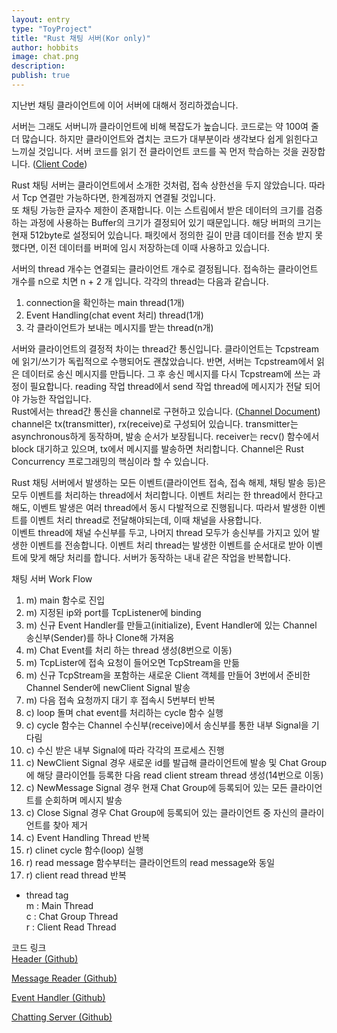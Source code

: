 ```yaml
---
layout: entry
type: "ToyProject"
title: "Rust 채팅 서버(Kor only)"
author: hobbits
image: chat.png
description: 
publish: true
---
```


지난번 채팅 클라이언트에 이어 서버에 대해서 정리하겠습니다.  


서버는 그래도 서버니까 클라이언트에 비해 복잡도가 높습니다. 코드로는 약 100여 줄 더 많습니다. 하지만 클라이언트와 겹치는 코드가 대부분이라 생각보다 쉽게 읽힌다고 느끼실 것입니다. 서버 코드를 읽기 전 클라이언트 코드를 꼭 먼저 학습하는 것을 권장합니다. ([Client Code](http://sadang-hobbits.github.io/2015/09/02/chatting_client_article.html))  


Rust 채팅 서버는 클라이언트에서 소개한 것처럼, 접속 상한선을 두지 않았습니다. 따라서 Tcp 연결만 가능하다면, 한계점까지 연결될 것입니다.     
또 채팅 가능한 글자수 제한이 존재합니다. 이는 스트림에서 받은 데이터의 크기를 검증하는 과정에 사용하는 Buffer의 크기가 결정되어 있기 때문입니다. 해당 버퍼의 크기는 현재 512byte로 설정되어 있습니다. 패킷에서 정의한 길이 만큼 데이터를 전송 받지 못했다면, 이전 데이터를 버퍼에 임시 저장하는데 이때 사용하고 있습니다.  


서버의 thread 개수는 연결되는 클라이언트 개수로 결정됩니다. 접속하는 클라이언트 개수를 n으로 치면 n + 2 개 입니다. 각각의 thread는 다음과 같습니다.  
1. connection을 확인하는 main thread(1개)  
2. Event Handling(chat event  처리) thread(1개)  
3. 각 클라이언트가 보내는 메시지를 받는 thread(n개)  


서버와 클라이언트의 결정적 차이는 thread간 통신입니다. 클라이언트는 Tcpstream에 읽기/쓰기가 독립적으로 수행되어도 괜찮았습니다. 반면, 서버는 Tcpstream에서 읽은 데이터로 송신 메시지를 만듭니다. 그 후 송신 메시지를 다시 Tcpstream에 쓰는 과정이 필요합니다. reading 작업 thread에서 send 작업 thread에 메시지가 전달 되어야 가능한 작업입니다.  
Rust에서는 thread간 통신을 channel로 구현하고 있습니다. ([Channel Document](https://doc.rust-lang.org/std/sync/mpsc/)) channel은 tx(transmitter), rx(receive)로 구성되어 있습니다. transmitter는 asynchronous하게 동작하며, 발송 순서가 보장됩니다. receiver는 recv() 함수에서 block 대기하고 있으며, tx에서 메시지를 발송하면 처리합니다. Channel은 Rust Concurrency 프로그래밍의 핵심이라 할 수 있습니다.

Rust 채팅 서버에서 발생하는 모든 이벤트(클라이언트 접속, 접속 해제, 채팅 발송 등)은 모두 이벤트를 처리하는 thread에서 처리합니다. 이벤트 처리는 한 thread에서 한다고 해도, 이벤트 발생은 여러 thread에서 동시 다발적으로 진행됩니다. 따라서 발생한 이벤트를 이벤트 처리 thread로 전달해야되는데, 이때 채널을 사용합니다.  
이벤트 thread에 채널 수신부를 두고, 나머지 thread 모두가 송신부를 가지고 있어 발생한 이벤트를 전송합니다. 이벤트 처리 thread는 발생한 이벤트를 순서대로 받아 이벤트에 맞게 해당 처리를 합니다. 서버가 동작하는 내내 같은 작업을 반복합니다.     


채팅 서버 Work Flow  
1. m) main 함수로 진입  
2. m) 지정된 ip와 port를 TcpListener에 binding  
3. m) 신규 Event Handler를 만들고(initialize), Event Handler에 있는 Channel 송신부(Sender)를 하나 Clone해 가져옴      
4. m) Chat Event를 처리 하는 thread 생성(8번으로 이동)  
5. m) TcpLister에 접속 요청이 들어오면 TcpStream을 만듦  
6. m) 신규 TcpStream을 포함하는 새로운 Client 객체를 만들어 3번에서 준비한 Channel Sender에 newClient Signal 발송  
7. m) 다음 접속 요청까지 대기 후 접속시 5번부터 반복   
8. c) loop 돌며 chat event를 처리하는 cycle 함수 실행  
9. c) cycle 함수는 Channel 수신부(receive)에서 송신부를 통한 내부 Signal을 기다림  
10. c) 수신 받은 내부 Signal에 따라 각각의 프로세스 진행  
11. c) NewClient Signal 경우 새로운 id를 발급해 클라이언트에 발송 및 Chat Group에 해당 클라이언틀 등록한 다음 read client stream thread 생성(14번으로 이동)   
12. c) NewMessage Signal 경우 현재 Chat Group에 등록되어 있는 모든 클라이언트를 순회하며 메시지 발송  
13. c) Close Signal 경우 Chat Group에 등록되어 있는 클라이언트 중 자신의 클라이언트를 찾아 제거     
14. c) Event Handling Thread 반복   
14. r) clinet cycle 함수(loop) 실행    
15. r) read message 함수부터는 클라이언트의 read message와 동일  
16. r) client read thread 반복    

- thread tag  
m : Main Thread  
c : Chat Group Thread  
r : Client Read Thread  

코드 링크   
[Header (Github)](https://github.com/SADANG-HOBBITS/Simple_Chatting/blob/master/components/header/src/lib.rs)  

<script src="https://gist-it.appspot.com/github/SADANG-HOBBITS/Simple_Chatting/blob/master/components/header/src/lib.rs"></script>  

[Message Reader (Github)](https://github.com/SADANG-HOBBITS/Simple_Chatting/blob/master/components/client/src/lib.rs)  

<script src="https://gist-it.appspot.com/github/SADANG-HOBBITS/Simple_Chatting/blob/master/components/client/src/lib.rs"></script>  

[Event Handler (Github)](https://github.com/SADANG-HOBBITS/Simple_Chatting/blob/master/components/event_handler/src/lib.rs)  

<script src="https://gist-it.appspot.com/github/SADANG-HOBBITS/Simple_Chatting/blob/master/components/event_handler/src/lib.rs"></script>  

[Chatting Server (Github)](https://github.com/SADANG-HOBBITS/Simple_Chatting/blob/master/chatting_server/src/main.rs)  

<script src="https://gist-it.appspot.com/github/SADANG-HOBBITS/Simple_Chatting/blob/master/chatting_server/src/main.rs"></script>  